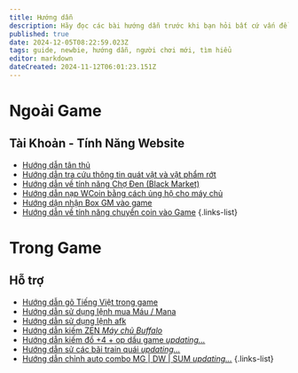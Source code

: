 ```yaml
---
title: Hướng dẫn
description: Hãy đọc các bài hướng dẫn trước khi bạn hỏi bất cứ vấn đề nào nhé!
published: true
date: 2024-12-05T08:22:59.023Z
tags: guide, newbie, hướng dẫn, người chơi mới, tìm hiểu
editor: markdown
dateCreated: 2024-11-12T06:01:23.151Z
---
```


# Ngoài Game

## Tài Khoản - Tính Năng Website
- [Hướng dẫn tân thủ](/vi/guide/newbie)
- [Hướng dẫn tra cứu thông tin quát vật và vật phẩm rớt](/vi/guide/how-to-research-monsters-items)
- [Hướng dẫn về tính năng Chợ Đen (Black Market)](/vi/guide/black-market)
- [Hướng dẫn nạp WCoin bằng cách ủng hộ cho máy chủ](/vi/guide/how-to-donate)
- [Hướng dận nhận Box GM vào game](/vi/guide/box-gm)
- [Hướng dẫn về tính năng chuyển coin vào Game](/vi/guide/trainsfer-coin-to-game)
{.links-list}

# Trong Game
## Hỗ trợ
- [Hướng dẫn gõ Tiếng Việt trong game](/vi/guide/go-tieng-viet)
- [Hướng dẫn sử dụng lệnh mua Máu / Mana](/vi/guide/how-to-use-auto-buy-potion)
- [Hướng dẫn sử dụng lệnh afk](/vi/commands/afk)
- [Hướng dẫn kiếm ZEN *Máy chủ Buffalo*](/vi/guide/how-to-farm-zen-early-game)
- [Hướng dẫn kiếm đồ +4 + op dầu game *updating...*](/vi/guide/how-to-find-item-4-op)
- [Hướng dẫn sử các bãi train quái *updating...*](/vi/guide/how-to-find-spot-to-train)
- [Hướng dẫn chỉnh auto combo MG | DW | SUM *updating...*](/vi/guide/how-to-setting-auto-combo)
{.links-list}